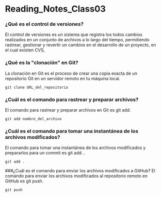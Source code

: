 # Reading_Notes_Class03


### ¿Qué es el control de versiones?
El control de versiones es un sistema que registra los todos cambios realizados en un conjunto de archivos a lo largo del tiempo, permitiendo rastrear, gestionar y revertir un cambios en el desarrollo de un proyecto, en el cual existen CVS, 

### ¿Qué es la "clonación" en Git?
La clonación en Git es el proceso de crear una copia exacta de un repositorio Git en un servidor remoto en tu máquina local.
```
git clone URL_del_repositorio
```
### ¿Cuál es el comando para rastrear y preparar archivos?
El comando para rastrear y preparar archivos en Git es git add.
```
git add nombre_del_archivo
```
### ¿Cuál es el comando para tomar una instantánea de los archivos modificados?
El comando para tomar una instantánea de los archivos modificados y prepararlos para un commit es git add ..
```
git add .
```
###¿Cuál es el comando para enviar los archivos modificados a GitHub?
El comando para enviar los archivos modificados al repositorio remoto en GitHub es git push.
```
git push
```
